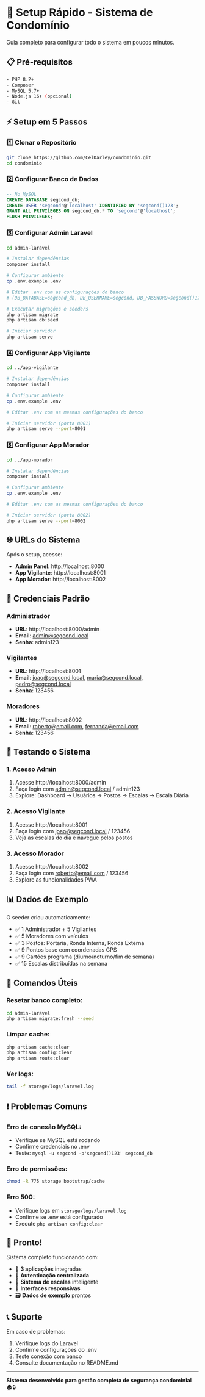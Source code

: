 # 🚀 Setup Rápido - Sistema de Condomínio

Guia completo para configurar todo o sistema em poucos minutos.

## 📋 Pré-requisitos

```bash
- PHP 8.2+
- Composer
- MySQL 5.7+
- Node.js 16+ (opcional)
- Git
```

## ⚡ Setup em 5 Passos

### 1️⃣ Clonar o Repositório
```bash
git clone https://github.com/CelDarley/condominio.git
cd condominio
```

### 2️⃣ Configurar Banco de Dados
```sql
-- No MySQL
CREATE DATABASE segcond_db;
CREATE USER 'segcond'@'localhost' IDENTIFIED BY 'segcond()123';
GRANT ALL PRIVILEGES ON segcond_db.* TO 'segcond'@'localhost';
FLUSH PRIVILEGES;
```

### 3️⃣ Configurar Admin Laravel
```bash
cd admin-laravel

# Instalar dependências
composer install

# Configurar ambiente
cp .env.example .env

# Editar .env com as configurações do banco
# (DB_DATABASE=segcond_db, DB_USERNAME=segcond, DB_PASSWORD=segcond()123)

# Executar migrações e seeders
php artisan migrate
php artisan db:seed

# Iniciar servidor
php artisan serve
```

### 4️⃣ Configurar App Vigilante
```bash
cd ../app-vigilante

# Instalar dependências
composer install

# Configurar ambiente
cp .env.example .env

# Editar .env com as mesmas configurações do banco

# Iniciar servidor (porta 8001)
php artisan serve --port=8001
```

### 5️⃣ Configurar App Morador
```bash
cd ../app-morador

# Instalar dependências
composer install

# Configurar ambiente
cp .env.example .env

# Editar .env com as mesmas configurações do banco

# Iniciar servidor (porta 8002)
php artisan serve --port=8002
```

## 🌐 URLs do Sistema

Após o setup, acesse:

- **Admin Panel**: http://localhost:8000
- **App Vigilante**: http://localhost:8001  
- **App Morador**: http://localhost:8002

## 🔑 Credenciais Padrão

### Administrador
- **URL**: http://localhost:8000/admin
- **Email**: admin@segcond.local
- **Senha**: admin123

### Vigilantes
- **URL**: http://localhost:8001
- **Email**: joao@segcond.local, maria@segcond.local, pedro@segcond.local
- **Senha**: 123456

### Moradores  
- **URL**: http://localhost:8002
- **Email**: roberto@email.com, fernanda@email.com
- **Senha**: 123456

## 🎯 Testando o Sistema

### 1. Acesso Admin
1. Acesse http://localhost:8000/admin
2. Faça login com admin@segcond.local / admin123
3. Explore: Dashboard → Usuários → Postos → Escalas → Escala Diária

### 2. Acesso Vigilante
1. Acesse http://localhost:8001  
2. Faça login com joao@segcond.local / 123456
3. Veja as escalas do dia e navegue pelos postos

### 3. Acesso Morador
1. Acesse http://localhost:8002
2. Faça login com roberto@email.com / 123456
3. Explore as funcionalidades PWA

## 📊 Dados de Exemplo

O seeder criou automaticamente:
- ✅ 1 Administrador + 5 Vigilantes
- ✅ 5 Moradores com veículos  
- ✅ 3 Postos: Portaria, Ronda Interna, Ronda Externa
- ✅ 9 Pontos base com coordenadas GPS
- ✅ 9 Cartões programa (diurno/noturno/fim de semana)
- ✅ 15 Escalas distribuídas na semana

## 🔧 Comandos Úteis

### Resetar banco completo:
```bash
cd admin-laravel
php artisan migrate:fresh --seed
```

### Limpar cache:
```bash
php artisan cache:clear
php artisan config:clear
php artisan route:clear
```

### Ver logs:
```bash
tail -f storage/logs/laravel.log
```

## ❗ Problemas Comuns

### Erro de conexão MySQL:
- Verifique se MySQL está rodando
- Confirme credenciais no .env
- Teste: `mysql -u segcond -p'segcond()123' segcond_db`

### Erro de permissões:
```bash
chmod -R 775 storage bootstrap/cache
```

### Erro 500:
- Verifique logs em `storage/logs/laravel.log`
- Confirme se .env está configurado
- Execute `php artisan config:clear`

## 🎉 Pronto!

Sistema completo funcionando com:
- 🏢 **3 aplicações** integradas
- 🔐 **Autenticação centralizada**
- 📅 **Sistema de escalas** inteligente  
- 📱 **Interfaces responsivas**
- 🗃️ **Dados de exemplo** prontos

## 📞 Suporte

Em caso de problemas:
1. Verifique logs do Laravel
2. Confirme configurações do .env
3. Teste conexão com banco
4. Consulte documentação no README.md

---
**Sistema desenvolvido para gestão completa de segurança condominial** 🏠🔒 